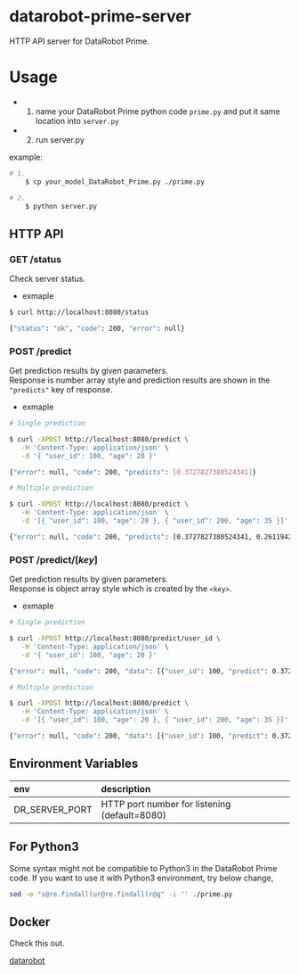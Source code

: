 datarobot-prime-server
====

HTTP API server for DataRobot Prime.


# Usage

- 1. name your DataRobot Prime python code `prime.py` and put it same location into `server.py`
- 2. run server.py

example:

```bash
# 1.
    $ cp your_model_DataRobot_Prime.py ./prime.py

# 2.
    $ python server.py
```

## HTTP API

### GET /status

Check server status.

- exmaple

```bash
$ curl http://localhost:8080/status

{"status": "ok", "code": 200, "error": null}
```

### POST /predict

Get prediction results by given parameters.  
Response is number array style and prediction results are shown in the `"predicts"` key of response.

- exmaple

```bash
# Single prediction

$ curl -XPOST http://localhost:8080/predict \
   -H 'Content-Type: application/json' \
   -d '{ "user_id": 100, "age": 20 }'

{"error": null, "code": 200, "predicts": [0.3727827380524341]}
```

```bash
# Multiple prediction

$ curl -XPOST http://localhost:8080/predict \
   -H 'Content-Type: application/json' \
   -d '[{ "user_id": 100, "age": 20 }, { "user_id": 200, "age": 35 }]'

{"error": null, "code": 200, "predicts": [0.3727827380524341, 0.26119423557818366]}
```

### POST /predict/[_key_]

Get prediction results by given parameters.  
Response is object array style which is created by the `<key>`.

- exmaple

```bash
# Single prediction

$ curl -XPOST http://localhost:8080/predict/user_id \
   -H 'Content-Type: application/json' \
   -d '{ "user_id": 100, "age": 20 }'

{"error": null, "code": 200, "data": [{"user_id": 100, "predict": 0.3727827380524341}]}
```

```bash
# Multiple prediction

$ curl -XPOST http://localhost:8080/predict \
   -H 'Content-Type: application/json' \
   -d '[{ "user_id": 100, "age": 20 }, { "user_id": 200, "age": 35 }]'

{"error": null, "code": 200, "data": [{"user_id": 100, "predict": 0.3727827380524341}, {"user_id": 200, "predict": 0.26119423557818366}]}
```


## Environment Variables

| env | description |
|:---|:---|
| DR_SERVER_PORT | HTTP port number for listening (default=8080) |


## For Python3

Some syntax might not be compatible to Python3 in the DataRobot Prime code.
If you want to use it with Python3 environment, try below change,

```bash
sed -e "s@re.findall(ur@re.findall(r@g" -i '' ./prime.py
```

## Docker

Check this out.

[datarobot](https://github.com/evalphobia/dockerfiles/tree/master/datarobot)
